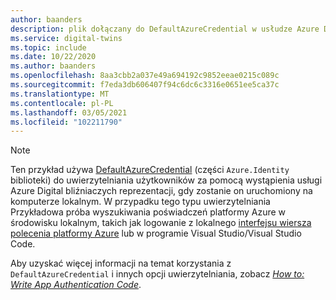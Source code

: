```yaml
---
author: baanders
description: plik dołączany do DefaultAzureCredential w usłudze Azure Digital bliźniaczych reprezentacji Samples — Uwaga
ms.service: digital-twins
ms.topic: include
ms.date: 10/22/2020
ms.author: baanders
ms.openlocfilehash: 8aa3cbb2a037e49a694192c9852eeae0215c089c
ms.sourcegitcommit: f7eda3db606407f94c6dc6c3316e0651ee5ca37c
ms.translationtype: MT
ms.contentlocale: pl-PL
ms.lasthandoff: 03/05/2021
ms.locfileid: "102211790"
---
```

>[!NOTE]
> Ten przykład używa [DefaultAzureCredential](/dotnet/api/azure.identity.defaultazurecredential?preserve-view=true&view=azure-dotnet) (części `Azure.Identity` biblioteki) do uwierzytelniania użytkowników za pomocą wystąpienia usługi Azure Digital bliźniaczych reprezentacji, gdy zostanie on uruchomiony na komputerze lokalnym. W przypadku tego typu uwierzytelniania Przykładowa próba wyszukiwania poświadczeń platformy Azure w środowisku lokalnym, takich jak logowanie z lokalnego [interfejsu wiersza polecenia platformy Azure](/cli/azure/install-azure-cli) lub w programie Visual Studio/Visual Studio Code.
>
> Aby uzyskać więcej informacji na temat korzystania z `DefaultAzureCredential` i innych opcji uwierzytelniania, zobacz [*How to: Write App Authentication Code*](../articles/digital-twins/how-to-authenticate-client.md).